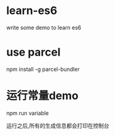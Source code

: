 # learn-es6
write some demo to learn es6

# use parcel
npm install -g parcel-bundler

# 运行常量demo
npm run variable

运行之后,所有的生成信息都会打印在控制台